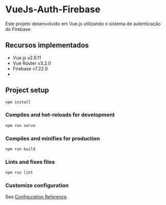 # VueJs-Auth-Firebase
Este projeto desenvolvido em Vue.js utilizando o sistema de autenticação do Firebase.

## Recursos implementados
* Vue.js v2.6.11
* Vue Router v3.2.0
* Firebase v7.22.0 
* 




## Project setup
```
npm install
```

### Compiles and hot-reloads for development
```
npm run serve
```

### Compiles and minifies for production
```
npm run build
```

### Lints and fixes files
```
npm run lint
```

### Customize configuration
See [Configuration Reference](https://cli.vuejs.org/config/).
